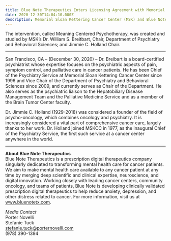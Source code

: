```yaml
---
title: Blue Note Therapeutics Enters Licensing Agreement with Memorial Sloan Kettering Cancer Center
date: 2020-12-30T14:04:10.000Z
description: Memorial Sloan Kettering Cancer Center (MSK) and Blue Note Therapeutics, Inc., have agreed to collaborate on creating a prescription digital therapeutic medical device from a psychological intervention created specifically for cancer patients with advanced cancer. 
---
```


The intervention, called Meaning Centered Psychotherapy, was created and studied by MSK’s Dr. William S. Breitbart, Chair, Department of Psychiatry and Behavioral Sciences; and Jimmie C. Holland Chair.

---

San Francisco, CA – (December 30, 2020) – Dr. Breibart is a board-certified psychiatrist whose expertise focuses on the psychiatric aspects of pain, symptom control, and palliative care in cancer patients. He has been Chief of the Psychiatry Service at Memorial Sloan Kettering Cancer Center since 1996 and Vice Chair of the Department of Psychiatry and Behavioral Sciences since 2009, and currently serves as Chair of the Department. He also serves as the psychiatric liaison to the Hepatobiliary Disease Management Team and the Palliative Medicine Service and as a member of the Brain Tumor Center faculty.


Dr. Jimmie C. Holland (1929-2018) was considered a founder of the field of psycho-oncology, which combines oncology and psychiatry. It is increasingly considered a vital part of comprehensive cancer care, largely thanks to her work. Dr. Holland joined MSKCC in 1977, as the inaugural Chief of the Psychiatry Service, the first such service at a cancer center anywhere in the world.

---

**About Blue Note Therapeutics**  
Blue Note Therapeutics is a prescription digital therapeutics company singularly dedicated to transforming mental health care for cancer patients. We aim to make mental health care available to any cancer patient at any time by merging deep scientific and clinical expertise, neuroscience, and digital innovation. Working closely with leading cancer centers, community oncology, and teams of patients, Blue Note is developing clinically validated prescription digital therapeutics to help reduce anxiety, depression, and other distress related to cancer. For more information, visit us at www.bluenotetx.com.  

_Media Contact_  
Porter Novelli  
Stefanie Tuck  
stefanie.tuck@porternovelli.com  
(978) 390-1394
